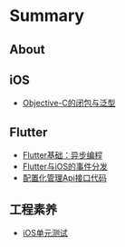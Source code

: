 # Summary

## About


## iOS
* [Objective-C的闭包与泛型](./iOS/ClosureAndGeneric.md)


## Flutter
<!-- * [Flutter的利与弊](./Flutter/1-1.md)
* [Flutter是怎么展示界面的](./Flutter/ui.md) 
* 新应用0到1
* todo: 持续集成：OrangeCI BKCI
* 单元测试-->
* [Flutter基础：异步编程](./Flutter/isolate.md)
* [Flutter与iOS的事件分发](./Flutter/gesture.md)
* [配置化管理Api接口代码](./Flutter/jrs.md)


## 工程素养
* [iOS单元测试](./CleanCoder/iOS-Unit-Testing.md)


<!-- ## 解决方案 -->

